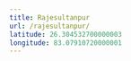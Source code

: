 ```yaml
---
title: Rajesultanpur
url: /rajesultanpur/
latitude: 26.304532700000003
longitude: 83.07910720000001
---
```


